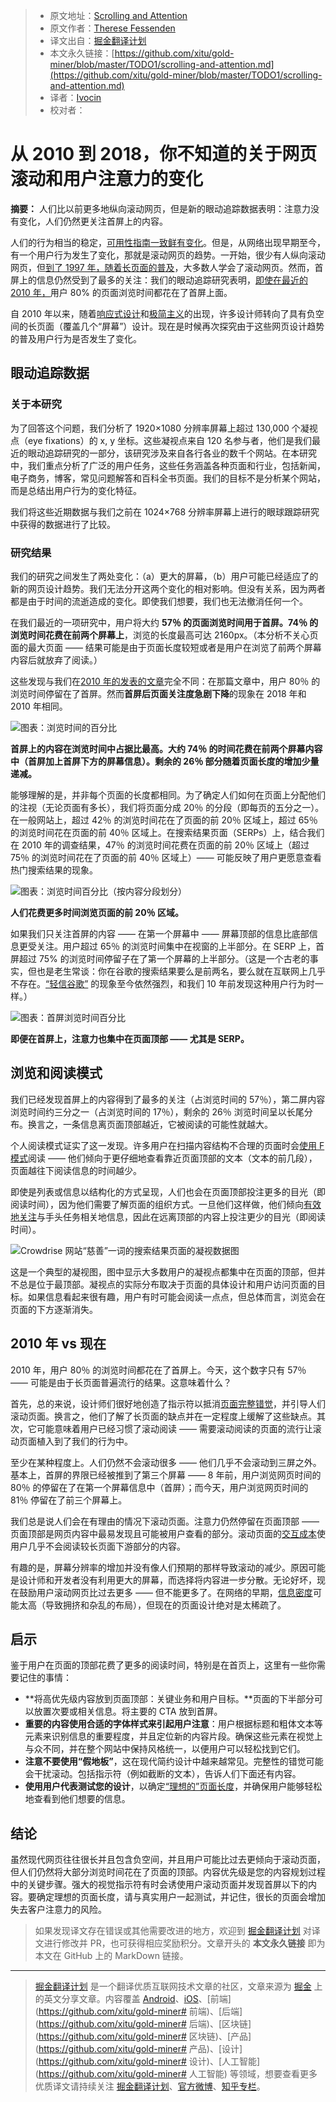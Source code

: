 > * 原文地址：[Scrolling and Attention](https://www.nngroup.com/articles/scrolling-and-attention/)
> * 原文作者：[Therese Fessenden](https://www.nngroup.com/articles/author/therese-fessenden/)
> * 译文出自：[掘金翻译计划](https://github.com/xitu/gold-miner)
> * 本文永久链接：[https://github.com/xitu/gold-miner/blob/master/TODO1/scrolling-and-attention.md](https://github.com/xitu/gold-miner/blob/master/TODO1/scrolling-and-attention.md)
> * 译者：[Ivocin](https://github.com/Ivocin)
> * 校对者：

# 从 2010 到 2018，你不知道的关于网页滚动和用户注意力的变化

**摘要：** 人们比以前更多地纵向滚动网页，但是新的眼动追踪数据表明：注意力没有变化，人们仍然更关注首屏上的内容。

人们的行为相当的稳定，[可用性指南一致鲜有变化](https://www.nngroup.com/articles/usability-guidelines-change/)。但是，从网络出现早期至今，有一个用户行为发生了变化，那就是滚动网页的趋势。一开始，很少有人纵向滚动网页，但[到了 1997 年，随着长页面的普及](https://www.nngroup.com/articles/changes-in-web-usability-since-1994/)，大多数人学会了滚动网页。然而，首屏上的信息仍然受到了最多的关注：我们的眼动追踪研究表明，[即使在最近的 2010 年，](https://www.nngroup.com/articles/scrolling-and-attention-original-research/)用户 80% 的页面浏览时间都花在了首屏上面。

自 2010 年以来，随着[响应式设计](https://www.nngroup.com/articles/responsive-web-design-definition/)和[极简主义](https://www.nngroup.com/articles/characteristics-minimalism/)的出现，许多设计师转向了具有负空间的长页面（覆盖几个“屏幕”）设计。现在是时候再次探究由于这些网页设计趋势的普及用户行为是否发生了变化。

## 眼动追踪数据

### 关于本研究

为了回答这个问题，我们分析了 1920×1080 分辨率屏幕上超过 130,000 个凝视点（eye fixations）的 x, y 坐标。这些凝视点来自 120 名参与者，他们是我们最近的眼动追踪研究的一部分，该研究涉及来自各行各业的数千个网站。在本研究中，我们重点分析了广泛的用户任务，这些任务涵盖各种页面和行业，包括新闻，电子商务，博客，常见问题解答和百科全书页面。我们的目标不是分析某个网站，而是总结出用户行为的变化特征。

我们将这些近期数据与我们之前在 1024×768 分辨率屏幕上进行的眼球跟踪研究中获得的数据进行了比较。

### 研究结果

我们的研究之间发生了两处变化：（a）更大的屏幕，（b）用户可能已经适应了的新的网页设计趋势。我们无法分开这两个变化的相对影响。但没有关系，因为两者都是由于时间的流逝造成的变化。即使我们想要，我们也无法撤消任何一个。

在我们最近的一项研究中，用户将大约 **57％ 的页面浏览时间用于首屏。74％ 的浏览时间花费在前两个屏幕上**，浏览的长度最高可达 2160px。（本分析不关心页面的最大页面 —— 结果可能是由于页面长度较短或者是用户在浏览了前两个屏幕内容后就放弃了阅读。）

这些发现与我们在[2010 年的发表的文章](http://www.nngroup.com/articles/scrolling-and-attention-original-research/)完全不同：在那篇文章中，用户 80％ 的浏览时间停留在了首屏。然而**首屏后页面关注度急剧下降**的现象在 2018 年和 2010 年相同。

![图表：浏览时间的百分比](https://media.nngroup.com/media/editor/2018/04/04/percentageviewingtimeverticalattention.png)

**首屏上的内容在浏览时间中占据比最高。大约 74％ 的时间花费在前两个屏幕内容中（首屏加上首屏下方的屏幕信息）。剩余的 26％ 部分随着页面长度的增加少量递减。**

能够理解的是，并非每个页面的长度都相同。为了确定人们如何在页面上分配他们的注视（无论页面有多长），我们将页面分成 20％ 的分段（即每页的五分之一）。在一般网站上，超过 42％ 的浏览时间花在了页面的前 20％ 区域上，超过 65％ 的浏览时间花在页面的前 40％ 区域上。在搜索结果页面（SERPs）上，结合我们在 2010 年的调查结果，47％ 的浏览时间花费在页面的前 20％ 区域上（超过 75％ 的浏览时间花在了页面的前 40％ 区域上）—— 可能反映了用户更愿意查看热门搜索结果的现象。

![图表：浏览时间百分比（按内容分段划分）](https://media.nngroup.com/media/editor/2018/04/04/percentageviewingtimesegmentsvertical-graph.png)

**人们花费更多时间浏览页面的前 20％ 区域。**

如果我们只关注首屏的内容 —— 在第一个屏幕中 —— 屏幕顶部的信息比底部信息更受关注。用户超过 65％ 的浏览时间集中在视窗的上半部分。在 SERP 上，首屏超过 75% 的浏览时间停留子在了第一个屏幕的上半部分。（这是一个古老的事实，但也是老生常谈：你在谷歌的搜索结果要么是前两名，要么就在互联网上几乎不存在。[“轻信谷歌”](https://www.nngroup.com/articles/user-skills-improving-only-slightly/) 的现象至今依然强烈，和我们 10 年前发现这种用户行为时一样。）

![图表：首屏浏览时间百分比](https://media.nngroup.com/media/editor/2018/04/04/percentageviewingtimeabovefoldvertical-graph.png)

**即便在首屏上，注意力也集中在页面顶部 —— 尤其是 SERP。**

## 浏览和阅读模式

我们已经发现首屏上的内容得到了最多的关注（占浏览时间的 57％），第二屏内容浏览时间约三分之一（占浏览时间的 17％），剩余的 26％ 浏览时间呈以长尾分布。换言之，一条信息离页面顶部越近，它被阅读的可能性就越大。

个人阅读模式证实了这一发现。许多用户在扫描内容结构不合理的页面时会[使用 F 模式](https://www.nngroup.com/videos/f-pattern-reading-digital-content/)阅读 —— 他们倾向于更仔细地查看靠近页面顶部的文本（文本的前几段），页面越往下阅读信息的时间越少。

即使是列表或信息以结构化的方式呈现，人们也会在页面顶部投注更多的目光（即阅读时间），因为他们需要了解页面的组织方式。一旦他们这样做，他们倾向[有效地关注](https://www.nngroup.com/articles/eyetracking-tasks-efficient-scanning/)与手头任务相关地信息，因此在远离顶部的内容上投注更少的目光（即阅读时间）。

![Crowdrise 网站“慈善”一词的搜索结果页面的凝视数据图](https://media.nngroup.com/media/editor/2018/04/04/charities-gazeplot.png)

这是一个典型的凝视图，图中显示大多数用户的凝视点都集中在页面的顶部，但并不总是位于最顶部。凝视点的实际分布取决于页面的具体设计和用户访问页面的目标。如果信息看起来很有趣，用户有时可能会阅读一点点，但总体而言，浏览会在页面的下方逐渐消失。

## 2010 年 vs 现在

2010 年，用户 80％ 的浏览时间都花在了首屏上。今天，这个数字只有 57％ —— 可能是由于长页面普遍流行的结果。这意味着什么？

首先，总的来说，设计师们很好地创造了指示符以抵消[页面完整错觉](https://www.nngroup.com/articles/illusion-of-completeness/)，并引导人们滚动页面。换言之，他们了解了长页面的缺点并在一定程度上缓解了这些缺点。其次，它可能意味着用户已经习惯了滚动阅读 —— 需要滚动阅读的页面的流行让滚动页面植入到了我们的行为中。

至少在某种程度上。人们仍然不会滚动很多 —— 他们几乎不会滚动到三屏之外。基本上，首屏的界限已经被推到了第三个屏幕 —— 8 年前，用户浏览网页时间的 80％ 的停留在了在第一个屏幕信息中（首屏）；而今天，用户浏览网页时间的 81％ 停留在了前三个屏幕上。

我们总是说人们会在有理由的情况下滚动页面。注意力仍然停留在页面顶部 —— 页面顶部是网页内容中最易发现且可能被用户查看的部分。滚动页面的[交互成本](https://www.nngroup.com/articles/interaction-cost-definition/)使用户几乎不会阅读较长页面下游部分的内容。

有趣的是，屏幕分辨率的增加并没有像人们预期的那样导致滚动的减少。原因可能是设计师和开发者没有利用更大的屏幕，而选择将内容进一步分散。无论好坏，现在鼓励用户滚动网页比过去更多 —— 但不能更多了。在网络的早期，[信息密度](https://www.nngroup.com/articles/utilize-available-screen-space/)可能太高（导致拥挤和杂乱的布局），但现在的页面设计绝对是太稀疏了。

## 启示

鉴于用户在页面的顶部花费了更多的阅读时间，特别是在首页上，这里有一些你需要记住的事情：

* **将高优先级内容放到页面顶部：关键业务和用户目标。**页面的下半部分可以放置次要或相关信息。将主要的 CTA 放到首屏。
* **重要的内容使用合适的字体样式来引起用户注意**：用户根据标题和粗体文本等元素来识别信息的重要程度，并且定位新的内容片段。确保这些元素在视觉上与众不同，并在整个网站中保持风格统一，以便用户可以轻松找到它们。
* **注意不要使用“假地板”**，这在现代简约设计中越来越常见。完整性的错觉可能会干扰滚动。包括指示符（例如截断的文本），告诉人们下面还有内容。
* **使用用户代表测试您的设计**，以确定[“理想的”页面长度](https://www.nngroup.com/articles/infinite-scrolling/)，并确保用户能够轻松地查看到他们想要的信息。

## 结论

虽然现代网页往往很长并且包含负空间，并且用户可能比过去更倾向于滚动页面，但人们仍然将大部分浏览时间花在了页面的顶部。内容优先级是您的内容规划过程中的关键步骤。强大的视觉指示符有时会诱使用户滚动页面并发现首屏以下的内容。要确定理想的页面长度，请与真实用户一起测试，并记住，很长的页面会增加失去客户注意力的风险。

> 如果发现译文存在错误或其他需要改进的地方，欢迎到 [掘金翻译计划](https://github.com/xitu/gold-miner) 对译文进行修改并 PR，也可获得相应奖励积分。文章开头的 **本文永久链接** 即为本文在 GitHub 上的 MarkDown 链接。


---

> [掘金翻译计划](https://github.com/xitu/gold-miner) 是一个翻译优质互联网技术文章的社区，文章来源为 [掘金](https://juejin.im) 上的英文分享文章。内容覆盖 [Android](https://github.com/xitu/gold-miner#android)、[iOS](https://github.com/xitu/gold-miner#ios)、[前端](https://github.com/xitu/gold-miner# 前端)、[后端](https://github.com/xitu/gold-miner# 后端)、[区块链](https://github.com/xitu/gold-miner# 区块链)、[产品](https://github.com/xitu/gold-miner# 产品)、[设计](https://github.com/xitu/gold-miner# 设计)、[人工智能](https://github.com/xitu/gold-miner# 人工智能) 等领域，想要查看更多优质译文请持续关注 [掘金翻译计划](https://github.com/xitu/gold-miner)、[官方微博](http://weibo.com/juejinfanyi)、[知乎专栏](https://zhuanlan.zhihu.com/juejinfanyi)。